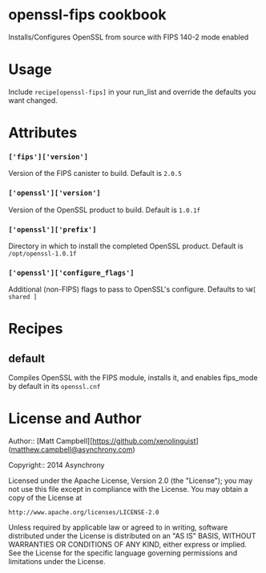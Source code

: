 # openssl-fips cookbook

Installs/Configures OpenSSL from source with FIPS 140-2 mode enabled

# Usage

Include `recipe[openssl-fips]` in your run_list and override the
defaults you want changed.

# Attributes

### `['fips']['version']`

Version of the FIPS canister to build. Default is `2.0.5`

### `['openssl']['version']`

Version of the OpenSSL product to build. Default is `1.0.1f`

### `['openssl']['prefix']`

Directory in which to install the completed OpenSSL product.
Default is `/opt/openssl-1.0.1f`

### `['openssl']['configure_flags']`

Additional (non-FIPS) flags to pass to OpenSSL's configure.
Defaults to `%W[ shared ]`

# Recipes

## default

Compiles OpenSSL with the FIPS module, installs it, and enables fips_mode
by default in its `openssl.cnf`

# License and Author

Author:: [Matt Campbell][https://github.com/xenolinguist] (matthew.campbell@asynchrony.com)

Copyright:: 2014 Asynchrony

Licensed under the Apache License, Version 2.0 (the "License");
you may not use this file except in compliance with the License.
You may obtain a copy of the License at

    http://www.apache.org/licenses/LICENSE-2.0

Unless required by applicable law or agreed to in writing, software
distributed under the License is distributed on an "AS IS" BASIS,
WITHOUT WARRANTIES OR CONDITIONS OF ANY KIND, either express or
implied.
See the License for the specific language governing permissions and
limitations under the License.
